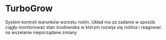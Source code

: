 # TurboGrow
System kontroli warunków wzrostu roślin. Układ ma za zadanie w sposób ciągły monitorować stan środowiska w którym rozwija się roślina i reagować  na wszelanie nieporządane zmiany
